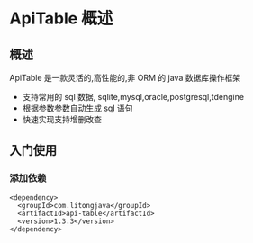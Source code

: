 # ApiTable 概述

## 概述

ApiTable 是一款灵活的,高性能的,非 ORM 的 java 数据库操作框架

- 支持常用的 sql 数据, sqlite,mysql,oracle,postgresql,tdengine
- 根据参数参数自动生成 sql 语句
- 快速实现支持增删改查

## 入门使用

### 添加依赖

```
<dependency>
  <groupId>com.litongjava</groupId>
  <artifactId>api-table</artifactId>
  <version>1.3.3</version>
</dependency>
```

